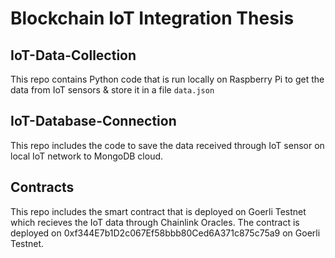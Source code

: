 # Blockchain IoT Integration Thesis 

## IoT-Data-Collection

This repo contains Python code that is run locally on Raspberry Pi to get the data from IoT sensors & store it in a file `data.json`

## IoT-Database-Connection

This repo includes the code to save the data received through IoT sensor on local IoT network to MongoDB cloud.

## Contracts

This repo includes the smart contract that is deployed on Goerli Testnet which recieves the IoT data through Chainlink Oracles.
The contract is deployed on 0xf344E7b1D2c067Ef58bbb80Ced6A371c875c75a9 on Goerli Testnet.


